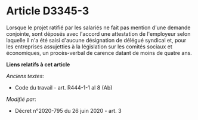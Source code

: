 # Article D3345-3

Lorsque le projet ratifié par les salariés ne fait pas mention d'une demande conjointe, sont déposés avec l'accord une
attestation de l'employeur selon laquelle il n'a été saisi d'aucune désignation de délégué syndical et, pour les entreprises
assujetties à la législation sur les comités sociaux et économiques, un procès-verbal de carence datant de moins de quatre
ans.

**Liens relatifs à cet article**

_Anciens textes_:

  - Code du travail - art. R444-1-1 al 8 (Ab)

_Modifié par_:

  - Décret n°2020-795 du 26 juin 2020 - art. 3
